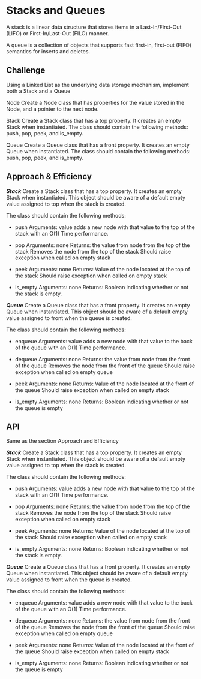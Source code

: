 # Stacks and Queues

A stack is a linear data structure that stores items in a Last-In/First-Out (LIFO) or First-In/Last-Out (FILO) manner.

A queue is a collection of objects that supports fast first-in, first-out (FIFO) semantics for inserts and deletes.

## Challenge

Using a Linked List as the underlying data storage mechanism, implement both a Stack and a Queue

Node
Create a Node class that has properties for the value stored in the Node, and a pointer to the next node.

Stack
Create a Stack class that has a top property. It creates an empty Stack when instantiated. The class should contain the following methods: push, pop, peek, and is_empty.

Queue
Create a Queue class that has a front property. It creates an empty Queue when instantiated. The class should contain the following methods: push, pop, peek, and is_empty.

## Approach & Efficiency

***Stack***
Create a Stack class that has a top property. It creates an empty Stack when instantiated.
This object should be aware of a default empty value assigned to top when the stack is created.

The class should contain the following methods:

- push
Arguments: value
adds a new node with that value to the top of the stack with an O(1) Time performance.

- pop
Arguments: none
Returns: the value from node from the top of the stack
Removes the node from the top of the stack
Should raise exception when called on empty stack

- peek
Arguments: none
Returns: Value of the node located at the top of the stack
Should raise exception when called on empty stack

- is_empty
Arguments: none
Returns: Boolean indicating whether or not the stack is empty.

***Queue***
Create a Queue class that has a front property. It creates an empty Queue when instantiated.
This object should be aware of a default empty value assigned to front when the queue is created.

The class should contain the following methods:

- enqueue
Arguments: value
adds a new node with that value to the back of the queue with an O(1) Time performance.

- dequeue
Arguments: none
Returns: the value from node from the front of the queue
Removes the node from the front of the queue
Should raise exception when called on empty queue

- peek
Arguments: none
Returns: Value of the node located at the front of the queue
Should raise exception when called on empty stack

- is_empty
Arguments: none
Returns: Boolean indicating whether or not the queue is empty

## API

Same as the section Approach and Efficiency

***Stack***
Create a Stack class that has a top property. It creates an empty Stack when instantiated.
This object should be aware of a default empty value assigned to top when the stack is created.

The class should contain the following methods:

- push
Arguments: value
adds a new node with that value to the top of the stack with an O(1) Time performance.

- pop
Arguments: none
Returns: the value from node from the top of the stack
Removes the node from the top of the stack
Should raise exception when called on empty stack

- peek
Arguments: none
Returns: Value of the node located at the top of the stack
Should raise exception when called on empty stack

- is_empty
Arguments: none
Returns: Boolean indicating whether or not the stack is empty.

***Queue***
Create a Queue class that has a front property. It creates an empty Queue when instantiated.
This object should be aware of a default empty value assigned to front when the queue is created.

The class should contain the following methods:

- enqueue
Arguments: value
adds a new node with that value to the back of the queue with an O(1) Time performance.

- dequeue
Arguments: none
Returns: the value from node from the front of the queue
Removes the node from the front of the queue
Should raise exception when called on empty queue

- peek
Arguments: none
Returns: Value of the node located at the front of the queue
Should raise exception when called on empty stack

- is_empty
Arguments: none
Returns: Boolean indicating whether or not the queue is empty
